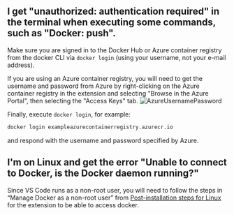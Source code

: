 ## I get "unauthorized: authentication required" in the terminal when executing some commands, such as "Docker: push".

Make sure you are signed in to the Docker Hub or Azure container registry from the docker CLI via `docker login` (using your username, not your e-mail address).

If you are using an Azure container registry, you will need to get the username and password from Azure by right-clicking on the Azure container registry in the extension and selecting "Browse in the Azure Portal", then selecting the "Access Keys" tab.
![AzureUsernamePassword](https://user-images.githubusercontent.com/11282622/61395920-64607e80-a87b-11e9-9da6-de6dd7d0aca9.png)

Finally, execute `docker login`, for example:

```bash
docker login exampleazurecontainerregistry.azurecr.io
```

and respond with the username and password specified by Azure.

## I'm on Linux and get the error "Unable to connect to Docker, is the Docker daemon running?"

Since VS Code runs as a non-root user, you will need to follow the steps in “Manage Docker as a non-root user” from [Post-installation steps for Linux](https://aka.ms/AA37yk6) for the extension to be able to access docker.
